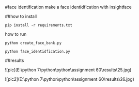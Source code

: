 #face identification
make a face identidfication with insightface

##how to install

```
pip install -r requirements.txt

```

how to run

```
python create_face_bank.py

```
```
python face_identidfication.py

```


##results

![pic](E:\python 7\python\python\assignment 60\results\25.jpg)

![pic2](E:\python 7\python\python\assignment 60\results\26.jpg)



